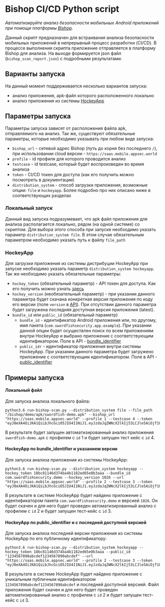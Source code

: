 # Bishop CI/CD Python script
*Автоматизируйте анализ безопасности мобильных Android приложений при помощи платформы [Bishop](https://bishop.appsec.global/).*

Данный скрипт предназначен для встраивания анализа безопасности мобильных приложений в непрерывный процесс разработки (CI/CD).
В процессе выполнения скрипта приложение отправляется в платформу Bishop для анализа. На выходе формируется json файл (`bishop_scan_report.json`) с подробными результатами. 

## Варианты запуска
На данный момент поддерживается несколько вариантов запуска:
 * анализ приложения, apk-файл которого расположенного локально 
 * анализ приложения из системы [HockeyApp](https://hockeyapp.net/)

## Параметры запуска
Параметры запуска зависят от расположения файла apk, отправляемого на анализ. Так же, существуют обязательные параметры, которые необходимо указывать при любом виде запуска:
 * `bishop_url` - сетевой адрес Bishop (путь до корня без последнего `/`), при использовании cloud версии - `https://saas.mobile.appsec.world`
 * `profile` - id профиля для которого проводится анализ
 * `testcase` - id testcase, который будет воспроизведен во время анализа
 * `token` - CI/CD токен для доступа (как его получить можно посмотреть в документации)
 * `distribution_system` - способ загрузки приложения, возможные опции: `file` и `hockeyapp`. Более подробно про них описано ниже в соответствующих разделах

### Локальный запуск
Данный вид запуска подразумевает, что apk файл приложения для анализа располагается локально, рядом (на одной системе) со скриптом. 
Для выбора этого способа при запуске необходимо указать параметр `distribution_system file`. В этом случае обязательным параметром необходимо указать путь к файлу `file_path`

### HockeyApp
Для загрузки приложения из системы дистрибуции HockeyApp при запуске необходимо указать параметр `distribution_system hockeyapp`. Так же необходимо указать обязательные параметры:
 * `hockey_token` (обязательный параметр) - API токен для доступа. Как его получить можно узнать [здесь](https://rink.hockeyapp.net/manage/auth_tokens)
 * `hockey_version` (необязательный параметр) - при указании данного параметра будет скачана конкретная версия приложения по коду его версии (поле `version` в [API](https://support.hockeyapp.net/kb/api/api-versions)). При отсутствии данного параметра будет загружена последняя доступная версия приложения (latest).
 * `bundle_id` или `public_id` (обязательный параметр)
    * `bundle_id` - идентификатор Android приложения или, по другому, имя пакета (`com.swordfishsecurity.app.example`). При указании данной опции будет осуществлен поиск по всем приложениям внутри HockeyApp и выбрано приложение с соответствующим идентификатором. Поле в API - [bundle_identifier](https://support.hockeyapp.net/kb/api/api-apps)
    * `public_idr` - идентификатор приложения внутри системы HockeyApp. При указании данного параметра будет загружено приложение с соответствующим идентификатором. Поле в API - [public_identifier](https://support.hockeyapp.net/kb/api/api-apps)


## Примеры запуска

#### Локальный файл 
Для запуска анализа локального файла:

```
python3.6 run-bishop-scan.py --distribution_system file --file_path "/bishop/demo/apk/swordfish-demo.apk" --bishop_url "https://saas.mobile.appsec.world" --profile 1 --testcase 4 --token "eyJ0eXA4OiJKA1QiLbJhcGciO5JIU4I1NiJ1.eyJzdaJqZWNcX2lkIj53LCJle5AiOjf1OTM5OTU3MjB1.hfI6c4VN_U2mo5VfRoENPvJCvpxhLzjHqI0gxqgr2Bs"
```

В результате будет запущен автоматизированный анализ приложения `swordfish-demo.apk` с профилем с `id` 1 и будет запущен тест кейс с `id` 4.

#### HockeyApp по bundle_identifier и указанием версии
Для запуска анализа приложения из системы HockeyApp:

```
python3.6 run-bishop-scan.py --distribution_system hockeyapp --hockey_token 18bc81146d374ba4b1182ed65e0b3aaa --bundle_id com.swordfishsecurity.demo --hockey_version 1026 --url "https://saas.mobile.appsec.world" --profile 2 --testcase 3 --token "eyJ0eXA4OiJKA1QiLbJhcGciO5JIU4I1NiJ1.eyJzdaJqZWNcX2lkIj53LCJle5AiOjf1OTM5OTU3MjB1.hfI6c4VN_U2mo5VfRoENPvJCvpxhLzjHqI0gxqgr2Bs"
```

В результате в системе HockeyApp будет найдено приложение с идентификатором пакета `com.swordfishsecurity.demo` и версией `1026`. Он будет скачен и для него будет проведен автоматизированный анализ с профилем с `id` 2 и будет запущен тест-кейс с `id` 3.

#### HockeyApp по public_identifier и с последней доступной версией
Для запуска анализа последней версии приложения из системы HockeyApp по его публичному идентификатору:

```
python3.6 run-bishop-scan.py --distribution_system hockeyapp --hockey_token 18bc81146d374ba4b1182ed65e0b3aaa --public_id "1234567890abcdef1234567890abcdef" --url "https://saas.mobile.appsec.world" --profile 2 --testcase 3 --token "eyJ0eXA4OiJKA1QiLbJhcGciO5JIU4I1NiJ1.eyJzdaJqZWNcX2lkIj53LCJle5AiOjf1OTM5OTU3MjB1.hfI6c4VN_U2mo5VfRoENPvJCvpxhLzjHqI0gxqgr2Bs"
```

В результате в системе HockeyApp будет найдено приложение с уникальным публичным идентификатором `1234567890abcdef1234567890abcdef` и последней доступной версией. Файл приложения будет скачен и для него будет проведен автоматизированный анализ с профилем с `id` 2 и будет запущен тест-кейс с `id` 3.